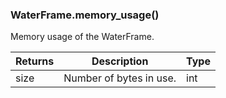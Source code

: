 ### WaterFrame.memory_usage()

Memory usage of the WaterFrame.

Returns | Description | Type
--- | --- | ---
size | Number of bytes in use. | int
